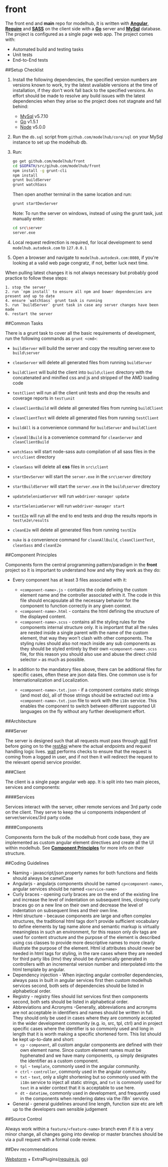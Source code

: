 front
===========

The front end and **main** repo for modelhub, it is written with [**Angular**](https://angularjs.org/), [**Require**](http://requirejs.org/)
and [**SASS**](http://sass-lang.com/) on the client side with a [**Go**](http://golang.org/) server and [**MySql**](https://www.mysql.com/) database.
The project is configured as a single page web app. The project comes with:

* Automated build and testing tasks
* Unit tests
* End-to-End tests

##Setup Checklist

1. Install the following dependencies, the specified version numbers are versions known to work, try the latest available 
   versions at the time of installation, if they don't work fall back to the specified versions. An effort should be made
   to resolve any build issues with the latest dependencies when they arise so the project does not stagnate and fall behind:
    * [MySql](https://www.mysql.com/) v5.7.10
    * [Go](https://golang.org/doc/install) v1.5.1
    * [Node](https://nodejs.org/) v5.0.0

2. Run the `db.sql` script from `github.com/modelhub/core/sql` on your MySql instance to set up the modelhub db.

3. Run:
    ```sh
    go get github.com/modelhub/front
    cd $GOPATH/src/gihub.com/modelhub/front
    npm install -g grunt-cli
    npm install
    grunt buildServer
    grunt watchSass
    ``` 
    Then open another terminal in the same location and run:
    ```sh
    grunt startDevServer
    ```
    Note: To run the server on windows, instead of using the grunt task, just manually enter:
    ```sh
    cd src\server
    server.exe
    ```

4. Local request redirection is required, for local development to send `modelhub.autodesk.com` to `127.0.0.1`

5. Open a browser and navigate to `modelhub.autodesk.com:8080`, if you're looking at a valid web page congratz, if not, better luck next time.

When pulling latest changes it is not always necessary but probably good practice to follow these steps:

    1. stop the server
    2. run `npm install` to ensure all npm and bower dependencies are present and up to date
    4. ensure `watchSass` grunt task is running
    5. run `buildServer` grunt task in case any server changes have been made
    6. restart the server

##Common Tasks

There is a grunt task to cover all the basic requirements of development, run the following commands as `grunt <cmd>`:

* `buildServer` will build the server and copy the resulting server.exe to `build\server`
* `cleanServer` will delete all generated files from running `buildServer`


* `buildClient` will build the client into `build\client` directory with the concatenated and minified css and js and stripped of the AMD loading code
* `testClient` will run all the client unit tests and drop the results and coverage reports in `test\unit`
* `cleanClientBuild` will delete all generated files from running `buildClient`
* `cleanClientTest` will delete all generated files from running `testClient`


* `buildAll` is a convenience command for `buildServer` and `buildClient`
* `cleanAllBuild` is a convenience command for `cleanServer` and `cleanClientBuild`


* `watchSass` will start node-sass auto compilation of all sass files in the `src\client` directory
* `cleanSass` will delete all **css** files in `src\client`


* `startDevServer` will start the `server.exe` in the `src\server` directory
* `startBuildServer` will start the `server.exe` in the `build\server` directory


* `updateSeleniumServer` will run `webdriver-manager update`
* `startSeleniumServer` will run `webdriver-manager start`


* `testE2e` will run all the end to end tests and drop the results reports in `test\e2e\results`
* `cleanE2e` will delete all generated files from running `testE2e`


* `nuke` is a convenience command for `cleanAllBuild`, `cleanClientTest`, `cleanSass` and `cleanE2e`

##Component Principles

Components form the central programming pattern/paradigm in the **front** project so it is important to understand how and why
they work as they do:

* Every component has at least 3 files associated with it:
    * `<component-name>.js` - contains the code defining the custom element name and the controller associated with it. The code in this
    file should encapsulate all the necessary behavior for the component to function correctly in any given context.
    * `<component-name>.html` - contains the html defining the structure of the displayed content.
    * `<component-name>.scss` - contains all the styling rules for the components internal structure only. It is important that all the
    rules are nested inside a single parent with the name of the custom element, that way they won't clash with other components.
    The styling rules should also not reach inside any sub components as they should be styled entirely by their own `<component-name>.scss` file,
    for this reason you should also use and abuse the direct child selector `>` as much as possible.
  
* In addition to the mandatory files above, there can be additional files for specific cases, often these are json data files. One common use is for
Internationalization and Localization.
    * `<component-name>.txt.json` - if a component contains static strings (and most do), all of those strings should be extracted out into a `<component-name>.txt.json` file to work with
    the `i18n` service. This enables the component to switch between different supported UI languages on the fly without any further development effort.

##Architecture

###Server

The server is designed such that all requests must pass through [wall](https://gihub.com/modelhub/wall)
first before going on to the [restApi](https://gihub.com/modelhub/rest) where the actual endpoints and request 
handling logic lives. [wall](https://gihub.com/modelhub/wall) performs checks to ensure that the request is
coming from a logged in user, and if not then it will redirect the request to the relevant openid service provider.

###Client

The client is a single page angular web app. It is split into two main pieces, services and components:

####Services 

Services interact with the server, other remote services and 3rd party code on the client. They serve to keep the ui components
independent of server/services/3rd party code.
 
####Components

Components form the bulk of the modelhub front code base, they are implemented as custom angular element directives and create all the UI
within modelhub. See [**Component Principles**](#component-principles) for more info on their structure.

##Coding Guidelines

* Naming - javascript/json property names for both functions and fields should always be camelCase
* Angularjs - angularjs components should be named `cp<component-name>`, angular services should be named `<service-name>`
* Curly braces - opening curly braces are on the end of the existing line and increase the level of indentation on subsequent lines, closing curly braces go on a new line on their own and decrease the level of indentation on subsequent lines and their own line. 
* Html structure - because components are large and often complex structures, the traditional html tags don't provide sufficient vocabulary to define elements by tag name alone and semantic markup is virtually meaningless in such an environment, for this reason only div tags are used for content structure and the purpose of the element is described using css classes to provide more descriptive names to more clearly illustrate the purpose of the element. Html id attributes should never be needed in html tags for styling, in the rare cases where they are needed for third party libs (lmv) they should be dynamically generated in controllers with an incremental version number and interpolated into the html template by angular.
* Dependency injection - When injecting angular controller dependencies, always pass in built in angular services first then custom modelhub services second, both sets of dependencies should be listed in alphabetical order.
* Registry - registry files should list services first then components second, both sets should be listed in alphabetical order.
* Abbreviations and Acronyms -Generally, abbreviations and acronyms are not acceptable in identifiers and names should be written in full. They should only be used in cases where they are commonly accepted in the wider development community (e.g. io, src, tpl, ctrl) and in project specific cases where the identifier is so commonly used and long in length that it is worth making a specific shortened form. This list should be kept up-to-date and short:
   * `cp` - `component`, all custom angular components are defined with their own element name. Since custom element names must
be hyphenated and we have many components, `cp` simply designates the identifier as a custom component.
   * `tpl` - `template`, commonly used in the angular community.
   * `ctrl` - `controller`, commonly used in the angular community.
   * `txt` - `text`, only a slight shortening but so commonly used with the `i18n` service to inject all static strings, and `txt` is commonly used for `text` in a wider context that it is acceptable to use here.
   * `dt` - `datetime`, commonly used in development, and frequently used in the components when rendering dates via the i18n` service.
* General - general guidelines around line length, function size etc are left up to the developers own sensible judgement

##Source Control

Always work within a `feature/<feature-name>` branch even if it is a very minor change, all changes going into develop or master branches should be via a pull request with a formal code review.

##Dev recommendations

[Webstorm](https://www.jetbrains.com/webstorm/) + ExtraPlugins([require.js](https://github.com/Fedott/WebStormRequireJsPlugin), [go](https://github.com/go-lang-plugin-org/go-lang-idea-plugin))
